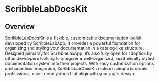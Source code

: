 # ScribbleLabDocsKit

## Overview

ScribbleLabDocsKit is a flexible, customizable documentation toolkit developed by ScribbleLabApp. It provides a powerful foundation for organizing and styling your documentation in a catalog-like structure. Designed primarily for ScribbleLabApp, it’s also fully open for adoption by other developers looking to integrate a well-organized, aesthetically styled documentation system into their projects. With easy customization options and seamless integration, ScribbleLabDocsKit makes it simple to create professional, user-friendly docs that align with your app’s design.